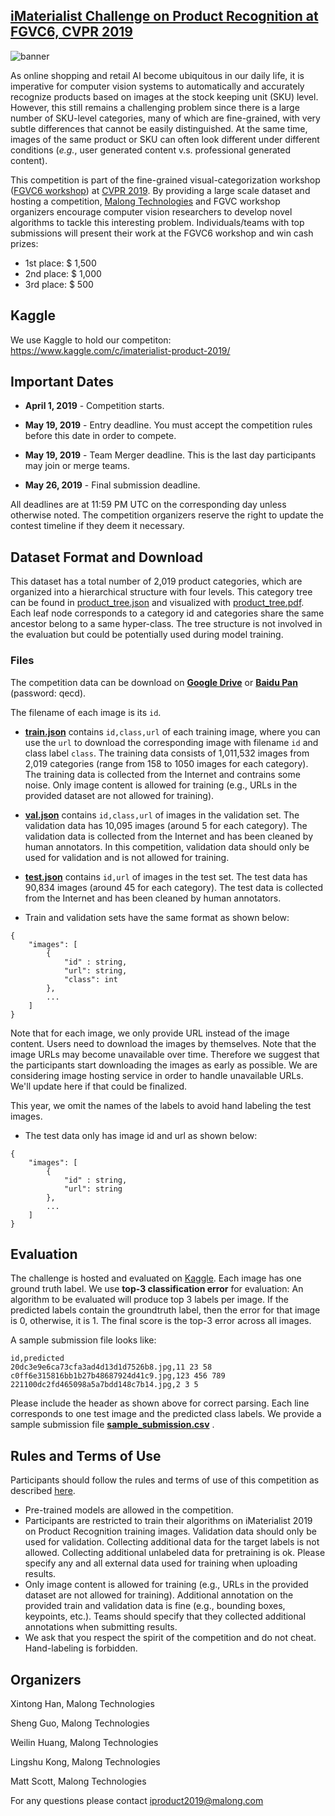 ## [iMaterialist Challenge on Product Recognition at FGVC6, CVPR 2019](https://www.kaggle.com/c/imaterialist-product-2019/)


![banner](banner.jpg)


As online shopping and retail AI become ubiquitous in our daily life,  it is imperative for computer vision systems to automatically and accurately recognize products based on images at the stock keeping unit (SKU) level. However, this still remains a challenging problem since there is a large number of SKU-level categories, many of which are fine-grained, with very subtle differences that cannot be easily distinguished. At the same time, images of the same product or SKU can often look different under different conditions (*e.g.*, user generated content v.s. professional generated content).

This competition is part of the fine-grained visual-categorization workshop ([FGVC6 workshop](https://sites.google.com/view/fgvc6/home)) at [CVPR 2019](http://cvpr2019.thecvf.com/). By providing a large scale dataset and hosting a competition, [Malong Technologies](https://www.malong.com/en/home) and FGVC workshop organizers encourage computer vision researchers to develop novel algorithms to tackle this interesting problem. Individuals/teams with top submissions will present their work at the FGVC6 workshop and win cash prizes:

 - 1st place: $ 1,500
 - 2nd place: $ 1,000
 - 3rd place: $ 500

## Kaggle
We use Kaggle to hold our competiton: https://www.kaggle.com/c/imaterialist-product-2019/

## Important Dates

- **April 1, 2019** - Competition starts.

- **May 19, 2019** - Entry deadline. You must accept the competition rules before this date in order to compete.

- **May 19, 2019** - Team Merger deadline. This is the last day participants may join or merge teams.

- **May 26, 2019** - Final submission deadline.

All deadlines are at 11:59 PM UTC on the corresponding day unless otherwise noted. The competition organizers reserve the right to update the contest timeline if they deem it necessary.


## Dataset Format and Download

This dataset has a total number of 2,019 product categories, which are organized into a hierarchical structure with four levels. This category tree can be found in [product_tree.json](product_tree.json) and visualized with [product_tree.pdf](product_tree.pdf). Each leaf node corresponds to a category id and categories share the same ancestor belong to a same hyper-class. The tree structure is not involved in the evaluation but could be potentially used during model training.

### Files

The competition data can be download on [**Google Drive**](https://drive.google.com/open?id=18xGkrb0pzgPw7l931r87029W0ORaVzP_) or [**Baidu Pan**](https://pan.baidu.com/s/1u0XeLu30_5zkMCJ2imnmCw) (password: qecd).

The filename of each image is its ```id```.

- [**train.json**](https://drive.google.com/open?id=1b6RyQTaAlQYKhvc-OfnfZjtVJ_XFV8a7) contains ```id,class,url``` of each training image, where you can use the ```url``` to download the corresponding image with filename ```id``` and class label ```class```. The training data consists of 1,011,532 images from 2,019 categories (range from 158 to 1050 images for each category). The training data is collected from the Internet and contrains some noise. Only image content is allowed for training (e.g., URLs in the provided dataset are not allowed for training).


- [**val.json**](https://drive.google.com/open?id=1o7JlT6E5ffyUUKWsED0XiSXCCfASmlaU) contains ```id,class,url``` of images in the validation set. The validation data has 10,095 images (around 5 for each category). The validation data is collected from the Internet and has been cleaned by human annotators. In this competition, validation data should only be used for validation and is not allowed for training.

- [**test.json**](https://drive.google.com/open?id=1MF50hOqfYVga0f0uXd5w-5cqCqnreLS5) contains ```id,url``` of images in the test set. The test data has 90,834 images (around 45 for each category). The test data is collected from the Internet and has been cleaned by human annotators.



- Train and validation sets have the same format as shown below:

```
{   
    "images": [   
        {   
            "id" : string,   
            "url": string,
            "class": int   
        },
        ...   
    ]
} 
```

Note that for each image, we only provide URL instead of the image content. Users need to download the images by themselves. Note that the image URLs may become unavailable over time. Therefore we suggest that the participants start downloading the images as early as possible. We are considering image hosting service in order to handle unavailable URLs. We'll update here if that could be finalized.

This year, we omit the names of the labels to avoid hand labeling the test images.

- The test data only has image id and url as shown below:

```
{   
    "images": [   
        {   
            "id" : string,   
            "url": string
        },
        ...   
    ]
} 

```




## Evaluation

The challenge is hosted and evaluated on [Kaggle](https://www.kaggle.com/c/imaterialist-product-2019/). Each image has one ground truth label. We use **top-3 classification error** for evaluation: An algorithm to be evaluated will produce top 3 labels per image. If the predicted labels contain the groundtruth label, then the error for that image is 0, otherwise, it is 1. The final score is the top-3 error across all images.

A sample submission file looks like:

```
id,predicted 
20dc3e9e6ca73cfa3ad4d13d1d7526b8.jpg,11 23 58 
c0ff6e315816bb1b27b48687924d41c9.jpg,123 456 789 
221100dc2fd465098a5a7bdd148c7b14.jpg,2 3 5
```

Please include the header as shown above for correct parsing. Each line corresponds to one test image and the predicted class labels. We provide a sample submission file [**sample_submission.csv**](https://drive.google.com/open?id=1v-vF6841uWN5Emn72t0pDSZL3Z4KQRl-) .

## Rules and Terms of Use

Participants should follow the rules and terms of use of this competition as described [here](https://www.kaggle.com/c/imaterialist-product-2019/rules).


- Pre-trained models are allowed in the competition.
- Participants are restricted to train their algorithms on iMaterialist 2019 on Product Recognition training images. Validation data should only be used for validation. Collecting additional data for the target labels is not allowed. Collecting additional unlabeled data for pretraining is ok. Please specify any and all external data used for training when uploading results.
- Only image content is allowed for training (e.g., URLs in the provided dataset are not allowed for training).
Additional annotation on the provided train and validation data is fine (e.g., bounding boxes, keypoints, etc.). Teams should specify that they collected additional annotations when submitting results.
- We ask that you respect the spirit of the competition and do not cheat. Hand-labeling is forbidden.

## Organizers

Xintong Han, Malong Technologies

Sheng Guo, Malong Technologies

Weilin Huang, Malong Technologies

Lingshu Kong, Malong Technologies

Matt Scott, Malong Technologies

For any questions please contact iproduct2019@malong.com
